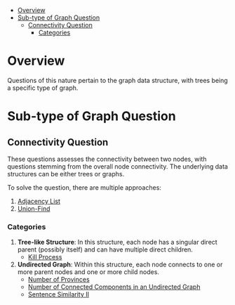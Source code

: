 - [Overview](#overview)
- [Sub-type of Graph Question](#sub-type-of-graph-question)
  - [Connectivity Question](#connectivity-question)
    - [Categories](#categories)


# Overview
Questions of this nature pertain to the graph data structure, with trees being a specific type of graph.

# Sub-type of Graph Question
## Connectivity Question
These questions assesses the connectivity between two nodes, with questions stemming from the overall node connectivity. The underlying data structures can be either trees or graphs.

To solve the question, there are multiple approaches:
1. [Adjacency List](https://github.com/liushuyu6666/Algorithm_Insights/blob/master/Algorithms/Graph.md#adjacency-list)
2. [Union-Find](https://github.com/liushuyu6666/Algorithm_Insights/blob/master/Algorithms/Graph.md#union-find)

### Categories
1. **Tree-like Structure**: In this structure, each node has a singular direct parent (possibly itself) and can have multiple direct children.
   * [Kill Process](https://leetcode.cn/problems/kill-process/)
2. **Undirected Graph**: Within this structure, each node connects to one or more parent nodes and one or more child nodes.
   * [Number of Provinces](https://leetcode.cn/problems/number-of-provinces/)
   * [Number of Connected Components in an Undirected Graph](https://leetcode.cn/problems/number-of-connected-components-in-an-undirected-graph/)
   * [Sentence Similarity II](https://leetcode.cn/problems/sentence-similarity-ii/)